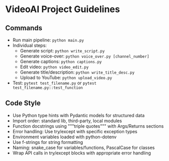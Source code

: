 # VideoAI Project Guidelines

## Commands
- Run main pipeline: `python main.py`
- Individual steps:
  - Generate script: `python write_script.py`
  - Generate voice-over: `python voice_over.py [channel_number]`
  - Generate captions: `python captions.py`
  - Edit video: `python video_edit.py`
  - Generate title/description: `python write_title_desc.py`
  - Upload to YouTube: `python upload_video.py`
- Test: `pytest test_filename.py` or `pytest test_filename.py::test_function`

## Code Style
- Use Python type hints with Pydantic models for structured data
- Import order: standard lib, third-party, local modules
- Function docstrings using """triple quotes""" with Args/Returns sections
- Error handling: Use try/except with specific exception types
- Environment variables loaded with python-dotenv
- Use f-strings for string formatting
- Naming: snake_case for variables/functions, PascalCase for classes
- Wrap API calls in try/except blocks with appropriate error handling